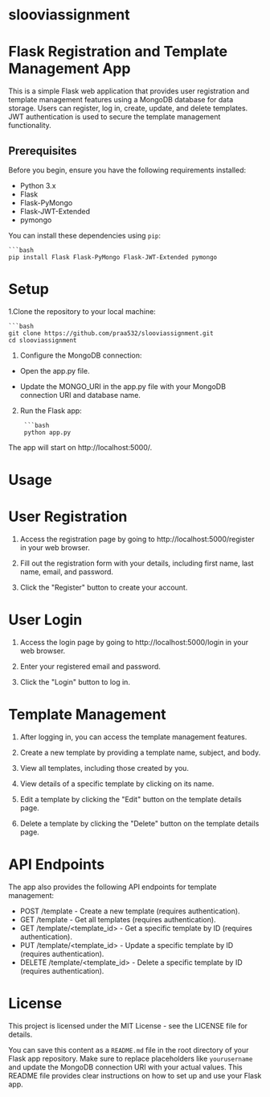 # slooviassignment

# Flask Registration and Template Management App

This is a simple Flask web application that provides user registration and template management features using a MongoDB database for data storage. Users can register, log in, create, update, and delete templates. JWT authentication is used to secure the template management functionality.

## Prerequisites

Before you begin, ensure you have the following requirements installed:

- Python 3.x
- Flask
- Flask-PyMongo
- Flask-JWT-Extended
- pymongo

You can install these dependencies using `pip`:

    ```bash
    pip install Flask Flask-PyMongo Flask-JWT-Extended pymongo

# Setup

1.Clone the repository to your local machine:

    ```bash
    git clone https://github.com/praa532/slooviassignment.git
    cd slooviassignment

1. Configure the MongoDB connection:

- Open the app.py file.

- Update the MONGO_URI in the app.py file with your MongoDB connection URI and database name.

2. Run the Flask app:

        ```bash
        python app.py

The app will start on http://localhost:5000/.

# Usage

# User Registration

1. Access the registration page by going to http://localhost:5000/register in your web browser.

2. Fill out the registration form with your details, including first name, last name, email, and password.

3. Click the "Register" button to create your account.

# User Login

1. Access the login page by going to http://localhost:5000/login in your web browser.

2. Enter your registered email and password.

2. Click the "Login" button to log in.

# Template Management

1. After logging in, you can access the template management features.

2. Create a new template by providing a template name, subject, and body.

3. View all templates, including those created by you.

4. View details of a specific template by clicking on its name.

5. Edit a template by clicking the "Edit" button on the template details page.

6. Delete a template by clicking the "Delete" button on the template details page.

# API Endpoints

The app also provides the following API endpoints for template management:

- POST /template - Create a new template (requires authentication).
- GET /template - Get all templates (requires authentication).
- GET /template/<template_id> - Get a specific template by ID (requires authentication).
- PUT /template/<template_id> - Update a specific template by ID (requires authentication).
- DELETE /template/<template_id> - Delete a specific template by ID (requires authentication).

# License

This project is licensed under the MIT License - see the LICENSE file for details.


You can save this content as a `README.md` file in the root directory of your Flask app repository. Make sure to replace placeholders like `yourusername` and update the MongoDB connection URI with your actual values. This README file provides clear instructions on how to set up and use your Flask app.
